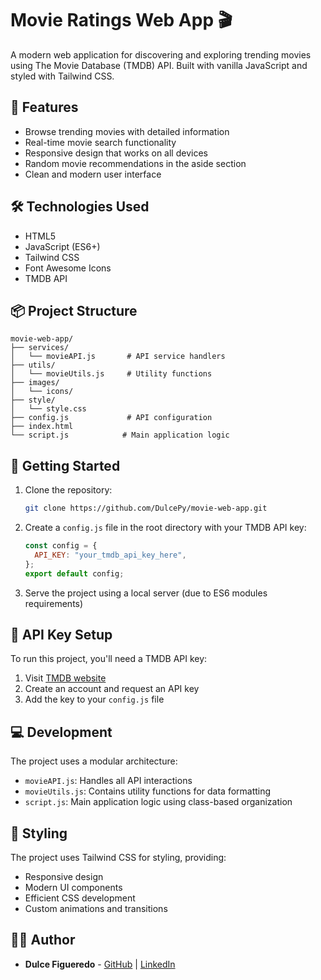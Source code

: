 # Movie Ratings Web App 🎬

A modern web application for discovering and exploring trending movies using The Movie Database (TMDB) API. Built with vanilla JavaScript and styled with Tailwind CSS.

## 🌟 Features

- Browse trending movies with detailed information
- Real-time movie search functionality
- Responsive design that works on all devices
- Random movie recommendations in the aside section
- Clean and modern user interface

## 🛠 Technologies Used

- HTML5
- JavaScript (ES6+)
- Tailwind CSS
- Font Awesome Icons
- TMDB API

## 📦 Project Structure

```
movie-web-app/
├── services/
│   └── movieAPI.js       # API service handlers
├── utils/
│   └── movieUtils.js     # Utility functions
├── images/
│   └── icons/
├── style/
│   └── style.css
├── config.js             # API configuration
├── index.html
└── script.js            # Main application logic
```

## 🚀 Getting Started

1. Clone the repository:

   ```bash
   git clone https://github.com/DulcePy/movie-web-app.git
   ```

2. Create a `config.js` file in the root directory with your TMDB API key:

   ```javascript
   const config = {
     API_KEY: "your_tmdb_api_key_here",
   };
   export default config;
   ```

3. Serve the project using a local server (due to ES6 modules requirements)

## 🔑 API Key Setup

To run this project, you'll need a TMDB API key:

1. Visit [TMDB website](https://www.themoviedb.org/)
2. Create an account and request an API key
3. Add the key to your `config.js` file

## 💻 Development

The project uses a modular architecture:

- `movieAPI.js`: Handles all API interactions
- `movieUtils.js`: Contains utility functions for data formatting
- `script.js`: Main application logic using class-based organization

## 🎨 Styling

The project uses Tailwind CSS for styling, providing:

- Responsive design
- Modern UI components
- Efficient CSS development
- Custom animations and transitions

## 👩‍💻 Author

- **Dulce Figueredo** - [GitHub](https://github.com/DulcePy) | [LinkedIn](https://www.linkedin.com/in/dulce-figueredo-py)

